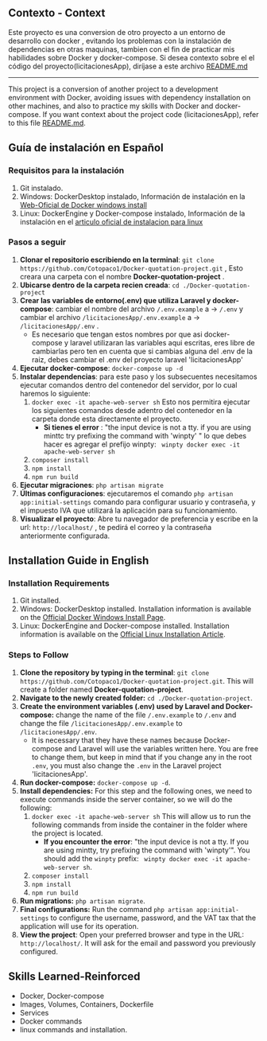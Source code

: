 ## Contexto - Context
Este proyecto es una conversion de otro proyecto a un entorno de desarrollo con docker , evitando los problemas con la instalación de dependencias en otras maquinas, tambien con el fin de practicar mis habilidades sobre Docker y docker-compose.
Si desea contexto sobre el el código del proyecto(licitacionesApp), diríjase a este archivo [README.md](/licitacionesApp/README.md)

---

This project is a conversion of another project to a development environment with Docker, avoiding issues with dependency installation on other machines, and also to practice my skills with Docker and docker-compose.
If you want context about the project code (licitacionesApp), refer to this file [README.md](/licitacionesApp/README.md).


## Guía de instalación en Español

### Requisitos para la instalación
1. Git instalado.
2. Windows: DockerDesktop instalado, Información de instalación en la [Web-Oficial de Docker windows install](https://docs.docker.com/desktop/setup/install/windows-install/)
3. Linux: DockerEngine y Docker-compose instalado, Información de la instalación en el [articulo oficial de instalacion para linux](https://docs.docker.com/desktop/setup/install/linux/)

### Pasos a seguir

1. **Clonar el repositorio escribiendo en la terminal**: `git clone https://github.com/Cotopaco1/Docker-quotation-project.git` , Esto creara una carpeta con el nombre **Docker-quotation-project** .
2. **Ubicarse dentro de la carpeta recien creada**: `cd ./Docker-quotation-project`
3. **Crear las variables de entorno(.env) que utiliza Laravel y docker-compose**: cambiar el nombre del archivo `/.env.example` a -> `/.env` y cambiar el archivo `/licitacionesApp/.env.example` a -> `/licitacionesApp/.env` .
    - Es necesario que tengan estos nombres por que asi docker-compose y laravel utilizaran las variables aqui escritas, eres libre de cambiarlas pero ten en cuenta que si cambias alguna del .env de la raiz, debes cambiar el .env del proyecto laravel 'licitacionesApp'
4. **Ejecutar docker-compose**: `docker-compose up -d `
4. **Instalar dependencias**: para este paso y los subsecuentes necesitamos ejecutar comandos dentro del contenedor del servidor, por lo cual haremos lo siguiente:
    1. `docker exec -it apache-web-server sh` Esto nos permitira ejecutar los siguientes comandos desde adentro del contenedor en la carpeta donde esta directamente el proyecto.
        - **Si tienes el error** : "the input device is not a tty. if you are using minttc try prefixing the command with 'winpty' " lo que debes hacer es agregar el prefijo winpty: `` winpty docker exec -it apache-web-server sh``
    2. `composer install `
    3. `npm install `
    4. `npm run build `
5. **Ejecutar migraciones**:   `php artisan migrate`
6. **Últimas configuraciones**: ejecutaremos el comando `php artisan app:initial-settings` comando para configurar usuario y contraseña, y el impuesto IVA que utilizará la aplicación para su funcionamiento.
7. **Visualizar el proyecto**: Abre tu navegador de preferencia y escribe en la url: `http://localhost/` , te pedirá el correo y la contraseña anteriormente configurada.

## Installation Guide in English

### Installation Requirements
1. Git installed.
2. Windows: DockerDesktop installed. Installation information is available on the [Official Docker Windows Install Page](https://docs.docker.com/desktop/setup/install/windows-install/).
3. Linux: DockerEngine and Docker-compose installed. Installation information is available on the [Official Linux Installation Article](https://docs.docker.com/desktop/setup/install/linux/).

### Steps to Follow

1. **Clone the repository by typing in the terminal**: `git clone https://github.com/Cotopaco1/Docker-quotation-project.git`. This will create a folder named **Docker-quotation-project**.
2. **Navigate to the newly created folder:** `cd ./Docker-quotation-project`.
3. **Create the environment variables (.env) used by Laravel and Docker-compose:** change the name of the file `/.env.example` to `/.env` and change the file `/licitacionesApp/.env.example` to `/licitacionesApp/.env`.
    - It is necessary that they have these names because Docker-compose and Laravel will use the variables written here. You are free to change them, but keep in mind that if you change any in the root `.env`, you must also change the `.env` in the Laravel project 'licitacionesApp'.
4. **Run docker-compose:** `docker-compose up -d`.
5. **Install dependencies:** For this step and the following ones, we need to execute commands inside the server container, so we will do the following:
    1. `docker exec -it apache-web-server sh` This will allow us to run the following commands from inside the container in the folder where the project is located.
        - **If you encounter the error**: "the input device is not a tty. If you are using mintty, try prefixing the command with 'winpty'". You should add the `winpty` prefix: `` winpty docker exec -it apache-web-server sh``.
    2. `composer install`
    3. `npm install`
    4. `npm run build`
6. **Run migrations:** `php artisan migrate`.
7. **Final configurations:** Run the command `php artisan app:initial-settings` to configure the username, password, and the VAT tax that the application will use for its operation.
8. **View the project**: Open your preferred browser and type in the URL: `http://localhost/`. It will ask for the email and password you previously configured.


## Skills Learned-Reinforced
- Docker, Docker-compose
- Images, Volumes, Containers, Dockerfile
- Services
- Docker commands
- linux commands and installation.
